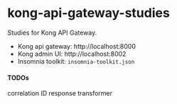 # kong-api-gateway-studies

Studies for Kong API Gateway.

- Kong api gateway: http://localhost:8000
- Kong admin UI: http://localhost:8002
- Insomnia toolkit: `insomnia-toolkit.json`

#### TODOs

correlation ID
response transformer

